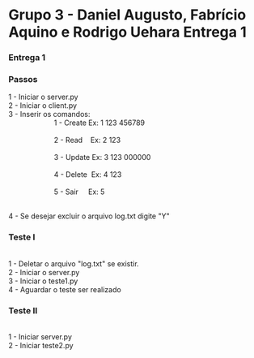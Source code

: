 # Grupo 3 - Daniel Augusto, Fabrício Aquino e Rodrigo Uehara Entrega 1
<h3>Entrega 1</h3>
<h3>Passos</h3>
1 - Iniciar o server.py<br/>
2 - Iniciar o client.py<br/>
3 - Inserir os comandos:<br/>
<div style="padding-left: 90px;">1 - Create Ex: 1 123 456789</div><br/>
<div style="padding-left: 90px;">2 - Read&nbsp; &nbsp; Ex: 2 123</div><br/>
<div style="padding-left: 90px;">3 - Update Ex: 3 123 000000</div><br/>
<div style="padding-left: 90px;">4 - Delete&nbsp; Ex: 4 123</div><br/>
<div style="padding-left: 90px;">5 - Sair&nbsp; &nbsp; &nbsp;Ex: 5</div><br/>

4 - Se desejar excluir o arquivo log.txt digite "Y" <br/>
<h3>Teste I</h3><br/>
1 - Deletar o arquivo "log.txt" se existir.<br/>
2 - Iniciar o server.py<br/>
3 - Iniciar o teste1.py<br/>
4 - Aguardar o teste ser realizado<br/>

<h3>Teste II</h3><br/>
1 - Iniciar server.py<br/>
2 - Iniciar teste2.py<br/>

